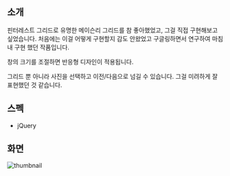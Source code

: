 ## 소개

핀터레스트 그리드로 유명한 메이슨리 그리드를 참 좋아했었고, 그걸 직접 구현해보고 싶었습니다. 처음에는 이걸 어떻게 구현할지 감도 안왔었고 구글링하면서 연구하여 마침내 구현 했던 작품입니다.

창의 크기를 조절하면 반응형 디자인이 적용됩니다.

그리드 뿐 아니라 사진을 선택하고 이전/다음으로 넘길 수 있습니다. 그걸 미려하게 잘 표현했던 것 같습니다.

## 스펙

- jQuery

## 화면

![thumbnail](https://johnyworld2019.s3.ap-northeast-2.amazonaws.com/images/resume/masonry.png)